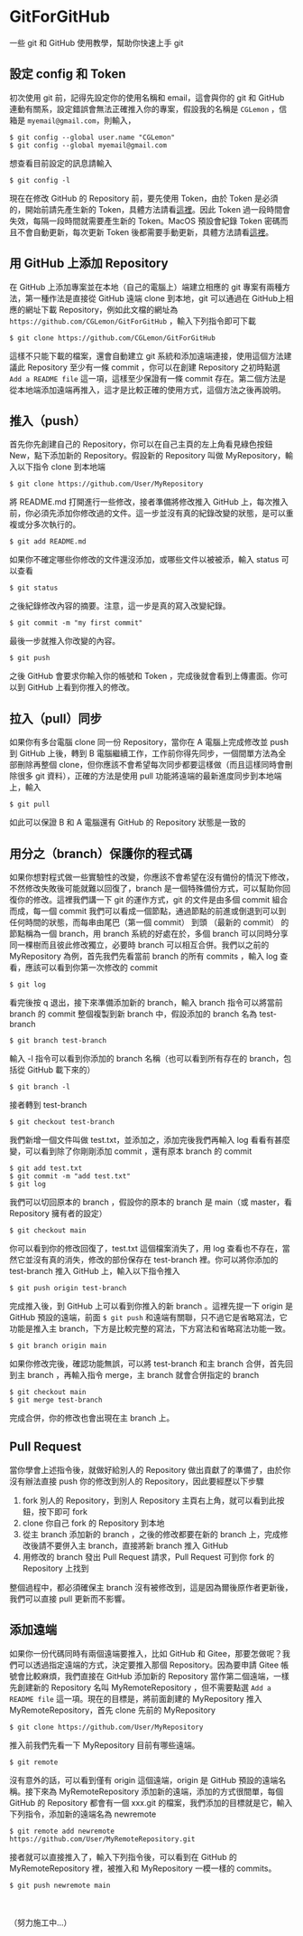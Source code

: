 # GitForGitHub

一些 git 和 GitHub 使用教學，幫助你快速上手 git

## 設定 config 和 Token

初次使用 git 前，記得先設定你的使用名稱和 email，這會與你的 git 和 GitHub 連動有關系，設定錯誤會無法正確推入你的專案，假設我的名稱是 ```CGLemon``` ，信箱是 ```myemail@gmail.com```，則輸入，

    $ git config --global user.name "CGLemon"
    $ git config --global myemail@gmail.com

想查看目前設定的訊息請輸入

    $ git config -l

現在在修改 GitHub 的 Repository 前，要先使用 Token，由於 Token 是必須的，開始前請先產生新的 Token，具體方法請看[這裡](https://dotblogs.com.tw/CYLcode/2020/06/15/102853)。因此 Token 過一段時間會失效，每隔一段時間就需要產生新的 Token。MacOS 預設會紀錄 Token 密碼而且不會自動更新，每次更新 Token 後都需要手動更新，具體方法請看[這裡](https://blog.myctw.cc/post/bd72.html)。

## 用 GitHub 上添加 Repository

在 GitHub 上添加專案並在本地（自己的電腦上）端建立相應的 git 專案有兩種方法，第一種作法是直接從 GitHub 遠端 clone 到本地，git 可以通過在 GitHub上相應的網址下載 Repository，例如此文檔的網址為 ```https://github.com/CGLemon/GitForGitHub``` ，輸入下列指令即可下載

    $ git clone https://github.com/CGLemon/GitForGitHub

這樣不只能下載的檔案，還會自動建立 git 系統和添加遠端連接，使用這個方法建議此 Repository 至少有一條 commit ，你可以在創建 Repository 之初時點選 ```Add a README file``` 這一項，這樣至少保證有一條 commit 存在。第二個方法是從本地端添加遠端再推入，這才是比較正確的使用方式，這個方法之後再說明。

## 推入（push）

首先你先創建自己的 Repository，你可以在自己主頁的左上角看見綠色按鈕 New，點下添加新的 Repository。假設新的 Repository 叫做 MyRepository，輸入以下指令 clone 到本地端

    $ git clone https://github.com/User/MyRepository

將 README.md 打開進行一些修改，接者準備將修改推入 GitHub 上，每次推入前，你必須先添加你修改過的文件。這一步並沒有真的紀錄改變的狀態，是可以重複或分多次執行的。

    $ git add README.md

如果你不確定哪些你修改的文件還沒添加，或哪些文件以被被添，輸入 status 可以查看

    $ git status

之後紀錄修改內容的摘要。注意，這一步是真的寫入改變紀錄。

    $ git commit -m "my first commit"

最後一步就推入你改變的內容。

    $ git push

之後 GitHub 會要求你輸入你的帳號和 Token ，完成後就會看到上傳畫面。你可以到 GitHub 上看到你推入的修改。

## 拉入（pull）同步

如果你有多台電腦 clone 同一份 Repository，當你在 A 電腦上完成修改並 push 到 GitHub 上後，轉到 B 電腦繼續工作，工作前你得先同步，一個間單方法為全部刪除再整個 clone，但你應該不會希望每次同步都要這樣做（而且這樣同時會刪除很多 git 資料），正確的方法是使用 pull 功能將遠端的最新進度同步到本地端上，輸入

    $ git pull

如此可以保證 B 和 A 電腦還有 GitHub 的 Repository 狀態是一致的

## 用分之（branch）保護你的程式碼

如果你想對程式做一些實驗性的改變，你應該不會希望在沒有備份的情況下修改，不然修改失敗後可能就難以回復了，branch 是一個特殊備份方式，可以幫助你回復你的修改。這裡我們講一下 git 的運作方式，git 的文件是由多個 commit 組合而成，每一個 commit 我們可以看成一個節點，通過節點的前進或倒退到可以到任何時間的狀態，而每串由尾巴（第一個 commit） 到頭 （最新的 commit） 的節點稱為一個 branch，用 branch 系統的好處在於，多個 branch 可以同時分享同一棵樹而且彼此修改獨立，必要時 branch 可以相互合併。我們以之前的 MyRepository 為例，首先我們先看當前 branch 的所有 commits ，輸入 log 查看，應該可以看到你第一次修改的 commit

    $ git log

看完後按 q 退出，接下來準備添加新的 branch，輸入 branch 指令可以將當前 branch 的 commit 整個複製到新 branch 中，假設添加的 branch 名為 test-branch

    $ git branch test-branch

輸入 -l 指令可以看到你添加的 branch 名稱（也可以看到所有存在的 branch，包括從 GitHub 載下來的）

    $ git branch -l

接者轉到 test-branch

    $ git checkout test-branch

我們新增一個文件叫做 test.txt，並添加之，添加完後我們再輸入 log 看看有甚麼變，可以看到除了你剛剛添加 commit ，還有原本 branch 的 commit

    $ git add test.txt
    $ git commit -m "add test.txt"
    $ git log

我們可以切回原本的 branch ，假設你的原本的 branch 是 main（或 master，看 Repository 擁有者的設定）

    $ git checkout main

你可以看到你的修改回復了，test.txt 這個檔案消失了，用 log 查看也不存在，當然它並沒有真的消失，修改的部份保存在 test-branch 裡。你可以將你添加的 test-branch 推入 GitHub 上，輸入以下指令推入

    $ git push origin test-branch

完成推入後，到 GitHub 上可以看到你推入的新 branch 。這裡先提一下 origin 是 GitHub 預設的遠端，前面 ```$ git push``` 和遠端有關聯，只不過它是省略寫法，它功能是推入主 branch，下方是比較完整的寫法，下方寫法和省略寫法功能一致。

    $ git branch origin main

如果你修改完後，確認功能無誤，可以將 test-branch 和主 branch 合併，首先回到主 branch ，再輸入指令 merge，主 branch 就會合併指定的 branch

    $ git checkout main
    $ git merge test-branch

完成合併，你的修改也會出現在主 branch 上。

## Pull Request

當你學會上述指令後，就做好給別人的 Repository 做出貢獻了的準備了，由於你沒有辦法直接 push 你的修改到別人的 Repository，因此要經歷以下步驟

1. fork 別人的 Repository，到別人 Repository 主頁右上角，就可以看到此按鈕，按下即可 fork
2. clone 你自己 fork 的 Repository 到本地
3. 從主 branch 添加新的 branch ，之後的修改都要在新的 branch 上，完成修改後請不要併入主 branch，直接將新 branch 推入 GitHub
4. 用修改的 branch 發出 Pull Request 請求，Pull Request 可到你 fork 的 Repository 上找到

整個過程中，都必須確保主 branch 沒有被修改到，這是因為爾後原作者更新後，我們可以直接 pull 更新而不影響。

## 添加遠端

如果你一份代碼同時有兩個遠端要推入，比如 GitHub 和 Gitee，那要怎做呢？我們可以透過指定遠端的方式，決定要推入那個 Repository。因為要申請 Gitee 帳號會比較麻煩，我們直接在 GitHub 添加新的 Repository 當作第二個遠端，一樣先創建新的 Repository 名叫 MyRemoteRepository ，但不需要點選 ```Add a README file``` 這一項。現在的目標是，將前面創建的 MyRepository 推入 MyRemoteRepository，首先 clone 先前的 MyRepository

    $ git clone https://github.com/User/MyRepository

推入前我們先看一下 MyRepository 目前有哪些遠端。

    $ git remote

沒有意外的話，可以看到僅有 origin 這個遠端，origin 是 GitHub 預設的遠端名稱。接下來為 MyRemoteRepository 添加新的遠端，添加的方式很間單，每個 GitHub 的 Repository 都會有一個 xxx.git 的檔案，我們添加的目標就是它，輸入下列指令，添加新的遠端名為 newremote

    $ git remote add newremote https://github.com/User/MyRemoteRepository.git

接者就可以直接推入了，輸入下列指令後，可以看到在 GitHub 的 MyRemoteRepository 裡，被推入和 MyRepository 一模一樣的 commits。

    $ git push newremote main

<br>
<br>
（努力施工中...）
